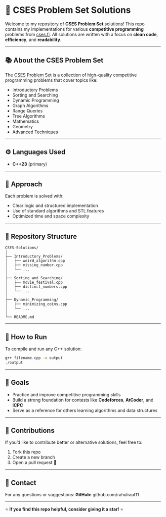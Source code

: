 # 🧩 CSES Problem Set Solutions

Welcome to my repository of **CSES Problem Set** solutions!
This repo contains my implementations for various **competitive programming** problems from [cses.fi](https://cses.fi/problemset/).
All solutions are written with a focus on **clean code**, **efficiency**, and **readability**.

---

## 📚 About the CSES Problem Set

The [CSES Problem Set](https://cses.fi/problemset/) is a collection of high-quality competitive programming problems that cover topics like:

* Introductory Problems
* Sorting and Searching
* Dynamic Programming
* Graph Algorithms
* Range Queries
* Tree Algorithms
* Mathematics
* Geometry
* Advanced Techniques

---

## ⚙️ Languages Used

* **C++23** (primary)

---

## 🧠 Approach

Each problem is solved with:

* Clear logic and structured implementation
* Use of standard algorithms and STL features
* Optimized time and space complexity

---

## 📂 Repository Structure

```
CSES-Solutions/
│
├── Introductory_Problems/
│   ├── weird_algorithm.cpp
│   ├── missing_number.cpp
│   └── ...
│
├── Sorting_and_Searching/
│   ├── movie_festival.cpp
│   ├── distinct_numbers.cpp
│   └── ...
│
├── Dynamic_Programming/
│   ├── minimizing_coins.cpp
│   └── ...
│
└── README.md
```

---

## 🚀 How to Run

To compile and run any C++ solution:

```bash
g++ filename.cpp -o output
./output
```

---

## 🌟 Goals

* Practice and improve competitive programming skills
* Build a strong foundation for contests like **Codeforces**, **AtCoder**, and **ICPC**
* Serve as a reference for others learning algorithms and data structures

---

## 🤝 Contributions

If you’d like to contribute better or alternative solutions, feel free to:

1. Fork this repo
2. Create a new branch
3. Open a pull request 🚀

---

## 📧 Contact

For any questions or suggestions:
**GitHub:** github.com/rahulraut11

---

⭐ **If you find this repo helpful, consider giving it a star!** ⭐
